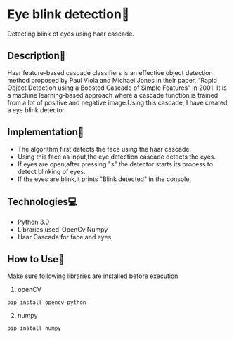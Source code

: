 # Eye blink detection👀

Detecting blink of eyes using haar cascade.

## Description📝

Haar feature-based cascade classifiers is an effective object detection method proposed by Paul Viola and Michael Jones in their paper, “Rapid Object Detection using a Boosted Cascade of Simple Features” in 2001. It is a machine learning-based approach where a cascade function is trained from a lot of positive and negative image.Using this cascade,
I have created a eye blink detector.

## Implementation📝
- The algorithm first detects the face using the haar cascade.
- Using this face as input,the eye detection cascade detects the eyes.
- If eyes are open,after pressing "s" the detector starts its process to detect blinking of eyes.
- If the eyes are blink,it prints "Blink detected" in the console.

## Technologies💻

- Python 3.9
- Libraries used-OpenCv,Numpy
- Haar Cascade for face and eyes

## How to Use📃
Make sure following libraries are installed before execution
1. openCV
```
pip install opencv-python
```
2. numpy
```
pip install numpy
```
